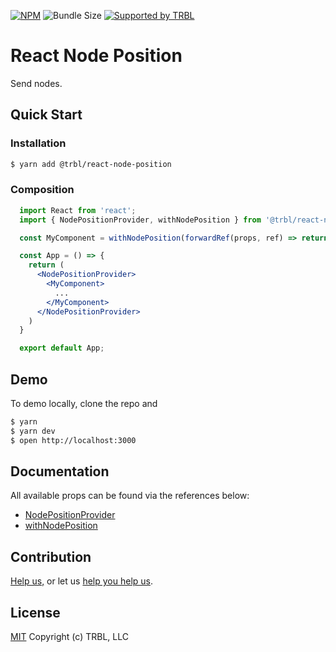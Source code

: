 [![NPM](https://img.shields.io/npm/v/@trbl/react-node-position)](https://www.npmjs.com/@trbl/react-node-position)
![Bundle Size](https://img.shields.io/bundlephobia/minzip/@trbl/react-node-position?label=zipped)
[![Supported by TRBL](https://img.shields.io/badge/supported_by-TRBL-black)](https://github.com/trouble)

# React Node Position

Send nodes.

## Quick Start

### Installation

```bash
$ yarn add @trbl/react-node-position
```

### Composition

```jsx
  import React from 'react';
  import { NodePositionProvider, withNodePosition } from '@trbl/react-node-position';

  const MyComponent = withNodePosition(forwardRef(props, ref) => return <div ref={ref}>My Component</div>));

  const App = () => {
    return (
      <NodePositionProvider>
        <MyComponent>
          ...
        </MyComponent>
      </NodePositionProvider>
    )
  }

  export default App;
```

## Demo

To demo locally, clone the repo and

```bash
$ yarn
$ yarn dev
$ open http://localhost:3000
```

## Documentation

All available props can be found via the references below:

  - [NodePositionProvider](/src/NodePositionProvider/README.md)
  - [withNodePosition](/src/withNodePosition/README.md)

## Contribution

[Help us,](https://github.com/trouble/.github/blob/master/CONTRIBUTING.md) or let us [help you help us](https://github.com/trouble/.github/blob/master/SUPPORT.md).

## License

[MIT](https://github.com/trouble/react-node-position/blob/master/LICENSE) Copyright (c) TRBL, LLC
